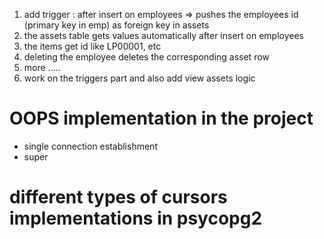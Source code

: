 1. add trigger : after insert on employees => pushes the employees id (primary key in emp) as foreign key in assets
2. the assets table gets values automatically after insert on employees
3. the items get id like LP00001, etc
4. deleting the employee deletes the corresponding asset row
5. more ..... 
6. work on the triggers part and also add view assets logic


# OOPS implementation in the project

- single connection establishment
- super 



# different types of cursors implementations in psycopg2


